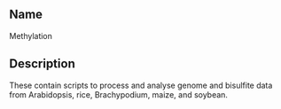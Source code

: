 ## Name
Methylation

## Description
These contain scripts to process and analyse genome and bisulfite data from Arabidopsis, rice, Brachypodium, maize, and soybean.
